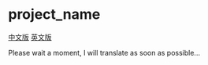 # project_name
[中文版](README.md) [英文版](README_EN.md)

Please wait a moment, I will translate as soon as possible...  
